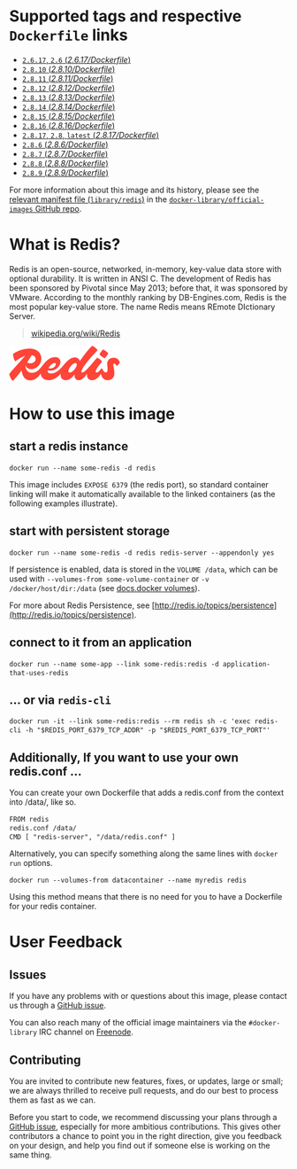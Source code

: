# Supported tags and respective `Dockerfile` links

- [`2.6.17`, `2.6` (*2.6.17/Dockerfile*)](https://github.com/docker-library/redis/blob/99c172e82ed81af441e13dd48dda2729e19493bc/2.6.17/Dockerfile)
- [`2.8.10` (*2.8.10/Dockerfile*)](https://github.com/docker-library/redis/blob/99c172e82ed81af441e13dd48dda2729e19493bc/2.8.10/Dockerfile)
- [`2.8.11` (*2.8.11/Dockerfile*)](https://github.com/docker-library/redis/blob/99c172e82ed81af441e13dd48dda2729e19493bc/2.8.11/Dockerfile)
- [`2.8.12` (*2.8.12/Dockerfile*)](https://github.com/docker-library/redis/blob/99c172e82ed81af441e13dd48dda2729e19493bc/2.8.12/Dockerfile)
- [`2.8.13` (*2.8.13/Dockerfile*)](https://github.com/docker-library/redis/blob/99c172e82ed81af441e13dd48dda2729e19493bc/2.8.13/Dockerfile)
- [`2.8.14` (*2.8.14/Dockerfile*)](https://github.com/docker-library/redis/blob/99c172e82ed81af441e13dd48dda2729e19493bc/2.8.14/Dockerfile)
- [`2.8.15` (*2.8.15/Dockerfile*)](https://github.com/docker-library/redis/blob/99c172e82ed81af441e13dd48dda2729e19493bc/2.8.15/Dockerfile)
- [`2.8.16` (*2.8.16/Dockerfile*)](https://github.com/docker-library/redis/blob/99c172e82ed81af441e13dd48dda2729e19493bc/2.8.16/Dockerfile)
- [`2.8.17`, `2.8`, `latest` (*2.8.17/Dockerfile*)](https://github.com/docker-library/redis/blob/99c172e82ed81af441e13dd48dda2729e19493bc/2.8.17/Dockerfile)
- [`2.8.6` (*2.8.6/Dockerfile*)](https://github.com/docker-library/redis/blob/99c172e82ed81af441e13dd48dda2729e19493bc/2.8.6/Dockerfile)
- [`2.8.7` (*2.8.7/Dockerfile*)](https://github.com/docker-library/redis/blob/99c172e82ed81af441e13dd48dda2729e19493bc/2.8.7/Dockerfile)
- [`2.8.8` (*2.8.8/Dockerfile*)](https://github.com/docker-library/redis/blob/99c172e82ed81af441e13dd48dda2729e19493bc/2.8.8/Dockerfile)
- [`2.8.9` (*2.8.9/Dockerfile*)](https://github.com/docker-library/redis/blob/99c172e82ed81af441e13dd48dda2729e19493bc/2.8.9/Dockerfile)

For more information about this image and its history, please see the [relevant
manifest file
(`library/redis`)](https://github.com/docker-library/official-images/blob/master/library/redis)
in the [`docker-library/official-images` GitHub
repo](https://github.com/docker-library/official-images).

# What is Redis?

Redis is an open-source, networked, in-memory, key-value data store with optional durability. It is written in ANSI C. The development of Redis has been sponsored by Pivotal since May 2013; before that, it was sponsored by VMware. According to the monthly ranking by DB-Engines.com, Redis is the most popular key-value store. The name Redis means REmote DIctionary Server.

> [wikipedia.org/wiki/Redis](https://en.wikipedia.org/wiki/Redis)

![logo](https://raw.githubusercontent.com/docker-library/docs/master/redis/logo.png)

# How to use this image

## start a redis instance

    docker run --name some-redis -d redis

This image includes `EXPOSE 6379` (the redis port), so standard container linking will make it automatically available to the linked containers (as the following examples illustrate).

## start with persistent storage

    docker run --name some-redis -d redis redis-server --appendonly yes

If persistence is enabled, data is stored in the `VOLUME /data`, which can be used with `--volumes-from some-volume-container` or `-v /docker/host/dir:/data` (see [docs.docker volumes](http://docs.docker.com/userguide/dockervolumes/)).

For more about Redis Persistence, see [http://redis.io/topics/persistence](http://redis.io/topics/persistence).

## connect to it from an application

    docker run --name some-app --link some-redis:redis -d application-that-uses-redis

## ... or via `redis-cli`

    docker run -it --link some-redis:redis --rm redis sh -c 'exec redis-cli -h "$REDIS_PORT_6379_TCP_ADDR" -p "$REDIS_PORT_6379_TCP_PORT"'

## Additionally, If you want to use your own redis.conf ...

You can create your own Dockerfile that adds a redis.conf from the context into /data/, like so.

    FROM redis
    redis.conf /data/
    CMD [ "redis-server", "/data/redis.conf" ]

Alternatively, you can specify something along the same lines with `docker run` options.

    docker run --volumes-from datacontainer --name myredis redis

Using this method means that there is no need for you to have a Dockerfile for your redis container.

# User Feedback

## Issues

If you have any problems with or questions about this image, please contact us
 through a [GitHub issue](https://github.com/docker-library/redis/issues).

You can also reach many of the official image maintainers via the
`#docker-library` IRC channel on [Freenode](https://freenode.net).

## Contributing

You are invited to contribute new features, fixes, or updates, large or small;
we are always thrilled to receive pull requests, and do our best to process them
as fast as we can.

Before you start to code, we recommend discussing your plans 
through a [GitHub issue](https://github.com/docker-library/redis/issues), especially for more ambitious
contributions. This gives other contributors a chance to point you in the right
direction, give you feedback on your design, and help you find out if someone
else is working on the same thing.
